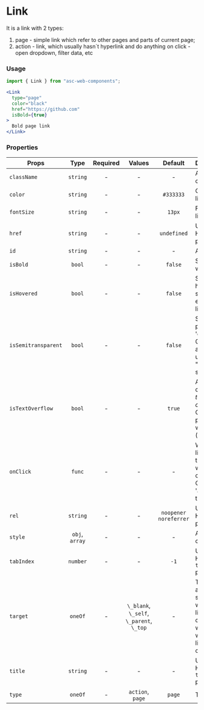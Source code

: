 # Link

It is a link with 2 types:

1. page - simple link which refer to other pages and parts of current page;
2. action - link, which usually hasn`t hyperlink and do anything on click - open dropdown, filter data, etc

### Usage

```js
import { Link } from "asc-web-components";
```

```jsx
<Link 
  type="page" 
  color="black" 
  href="https://github.com" 
  isBold={true}
>
  Bold page link
</Link>
```

### Properties

| Props               |      Type      | Required |                  Values                  |        Default        | Description                                                                                    |
| ------------------- | :------------: | :------: | :--------------------------------------: | :-------------------: | ---------------------------------------------------------------------------------------------- |
| `className`         |    `string`    |    -     |                    -                     |           -           | Accepts class                                                                                  |
| `color`             |    `string`    |    -     |                    -                     |       `#333333`       | Color of link                                                                                  |
| `fontSize`          |    `string`    |    -     |                    -                     |        `13px`         | Font size of link                                                                              |
| `href`              |    `string`    |    -     |                    -                     |      `undefined`      | Used as HTML `href` property                                                                   |
| `id`                |    `string`    |    -     |                    -                     |           -           | Accepts id                                                                                     |
| `isBold`            |     `bool`     |    -     |                    -                     |        `false`        | Set font weight                                                                                |
| `isHovered`         |     `bool`     |    -     |                    -                     |        `false`        | Set hovered state and effects of link.                                                         |
| `isSemitransparent` |     `bool`     |    -     |                    -                     |        `false`        | Set css-property 'opacity' to 0.5. Usually apply for users with "pending" status               |  |
| `isTextOverflow`    |     `bool`     |    -     |                    -                     |        `true`         | Activate or deactivate _text-overflow_ CSS property with ellipsis (' … ') value                |
| `onClick`           |     `func`     |    -     |                    -                     |           -           | What the link will trigger when clicked. Only for \'action\' type of link                      |
| `rel`               |    `string`    |    -     |                    -                     | `noopener noreferrer` | Used as HTML `rel` property                                                                    |
| `style`             | `obj`, `array` |    -     |                    -                     |           -           | Accepts css style                                                                              |
| `tabIndex`          |    `number`    |    -     |                    -                     |         `-1`          | Used as HTML `tabindex` property                                                               |
| `target`            |    `oneOf`     |    -     | `\_blank`, `\_self`, `\_parent`, `\_top` |           -           | The _target_ attribute specifies where the linked document will open when the link is clicked. |  |
| `title`             |    `string`    |    -     |                    -                     |           -           | Used as HTML `title` property                                                                  |
| `type`              |    `oneOf`     |    -     |             `action`, `page`             |        `page`         | Type of link                                                                                   |
